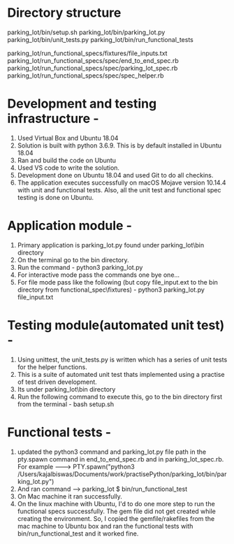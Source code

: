 Directory structure
========================
parking_lot/bin/setup.sh
parking_lot/bin/parking_lot.py
parking_lot/bin/unit_tests.py
parking_lot/bin/run_functional_tests

parking_lot/run_functional_specs/fixtures/file_inputs.txt
parking_lot/run_functional_specs/spec/end_to_end_spec.rb
parking_lot/run_functional_specs/spec/parking_lot_spec.rb
parking_lot/run_functional_specs/spec/spec_helper.rb

Development and testing infrastructure -
=========================================
1. Used Virtual Box and Ubuntu 18.04
2. Solution is built with python 3.6.9. This is by default installed in Ubuntu 18.04
2. Ran and build the code on Ubuntu
3. Used VS code to write the solution.
4. Development done on Ubuntu 18.04 and used Git to do all checkins.
5. The application executes successfully on macOS Mojave version 10.14.4 with unit and functional tests. Also, all the unit test and functional spec testing is done on Ubuntu.

Application module -
========================
1. Primary application is parking_lot.py found under parking_lot\bin directory
2. On the terminal go to the bin directory.
3. Run the command -
python3 parking_lot.py
4. For interactive mode pass the commands one bye one...
5. For file mode pass like the following (but copy file_input.ext to the bin directory
from functional_spec\fixtures) -
python3 parking_lot.py file_input.txt

Testing module(automated unit test) -
======================================
1. Using unittest, the unit_tests.py is written which has a series of unit tests for the helper functions.
2. This is a suite of automated unit test thats implemented using a practise of test driven development.
3. Its under parking_lot\bin directory
4. Run the following command to execute this, go to the bin directory first from the terminal -
bash setup.sh

Functional tests -
===================
1. updated the python3 command and parking_lot.py file path in the  pty.spawn command in end_to_end_spec.rb and in parking_lot_spec.rb.
For example ---> PTY.spawn("python3 /Users/kajalbiswas/Documents/work/practisePython/parking_lot/bin/parking_lot.py")
2. And ran command -->
parking_lot $ bin/run_functional_test
3. On Mac machine it ran successfully. 
3. On the linux machine with Ubuntu, I'd to do one more step to run the functional specs successfully. The gem file did not get created while creating the environment. So, I copied the gemfile/rakefiles from the mac machine to Ubuntu box and ran the functional tests with bin/run_functional_test and it worked fine.
